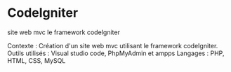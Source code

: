 # CodeIgniter

site web mvc le framework codeIgniter

Contexte : Création d'un site web mvc utilisant le framework codeIgniter. Outils utilisés : Visual studio code, PhpMyAdmin et ampps Langages : PHP, HTML, CSS, MySQL

